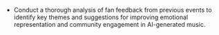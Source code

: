 - Conduct a thorough analysis of fan feedback from previous events to identify key themes and suggestions for improving emotional representation and community engagement in AI-generated music.